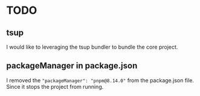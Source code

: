 # TODO

## tsup

I would like to leveraging the tsup bundler to bundle the core project.

## packageManager in package.json

I removed the  `"packageManager": "pnpm@8.14.0"` from the package.json file. Since it stops the project from running.

